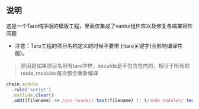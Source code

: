 ## 说明

这是一个Taro纯净版的模版工程，里面仅集成了vantui组件库以及修复各端兼容性问题

* 注意：Taro工程的项目名称定义的时候不要带上taro关键字(会影响编译性能)。

> 原因是如果项目名带有taro字样，exculde是不包含在内的，相当于所有的node_modules每次都会重新编译

```js
chain.module
  .rule('script')
  .exclude.clear()
  .add((filename) => /css-loader/.test(filename) || (/node_modules/.test(filename) && !(/taro/.test(filename) && !/tarojs[\\/](runtime|shared)/.test(filename))))
```
